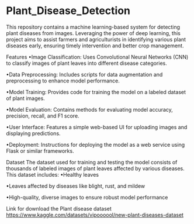 # Plant_Disease_Detection
This repository contains a machine learning-based system for detecting plant diseases from images. Leveraging the power of deep learning, this project aims to assist farmers and agriculturists in identifying various plant diseases early, ensuring timely intervention and better crop management.

Features
•Image Classification: Uses Convolutional Neural Networks (CNN) to classify images of plant leaves into different disease categories.

•Data Preprocessing: Includes scripts for data augmentation and preprocessing to enhance model performance.

•Model Training: Provides code for training the model on a labeled dataset of plant images.

•Model Evaluation: Contains methods for evaluating model accuracy, precision, recall, and F1 score.

•User Interface: Features a simple web-based UI for uploading images and displaying predictions.

•Deployment: Instructions for deploying the model as a web service using Flask or similar frameworks.

Dataset
The dataset used for training and testing the model consists of thousands of labeled images of plant leaves affected by various diseases. This dataset includes:
•Healthy leaves

•Leaves affected by diseases like blight, rust, and mildew

•High-quality, diverse images to ensure robust model performance

Link for download the Plant disease dataset
https://www.kaggle.com/datasets/vipoooool/new-plant-diseases-dataset
